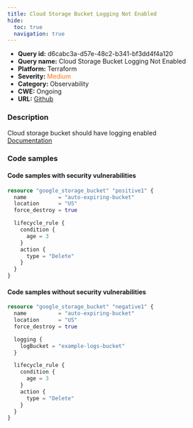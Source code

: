 ```yaml
---
title: Cloud Storage Bucket Logging Not Enabled
hide:
  toc: true
  navigation: true
---
```


-   **Query id:** d6cabc3a-d57e-48c2-b341-bf3dd4f4a120
-   **Query name:** Cloud Storage Bucket Logging Not Enabled
-   **Platform:** Terraform
-   **Severity:** <span style="color:#ff7213">Medium</span>
-   **Category:** Observability
-   **CWE:** Ongoing
-   **URL:** [Github](https://github.com/DataDog/kics/tree/master/assets/queries/terraform/gcp/cloud_storage_bucket_logging_not_enabled)

### Description
Cloud storage bucket should have logging enabled<br>
[Documentation](https://registry.terraform.io/providers/hashicorp/google/latest/docs/resources/storage_bucket#log_bucket)

### Code samples
#### Code samples with security vulnerabilities
```tf title="Positive test num. 1 - tf file" hl_lines="1"
resource "google_storage_bucket" "positive1" {
  name          = "auto-expiring-bucket"
  location      = "US"
  force_destroy = true

  lifecycle_rule {
    condition {
      age = 3
    }
    action {
      type = "Delete"
    }
  }
}

```


#### Code samples without security vulnerabilities
```tf title="Negative test num. 1 - tf file"
resource "google_storage_bucket" "negative1" {
  name          = "auto-expiring-bucket"
  location      = "US"
  force_destroy = true

  logging {
	logBucket = "example-logs-bucket"
  }

  lifecycle_rule {
    condition {
      age = 3
    }
    action {
      type = "Delete"
    }
  }
}
```
